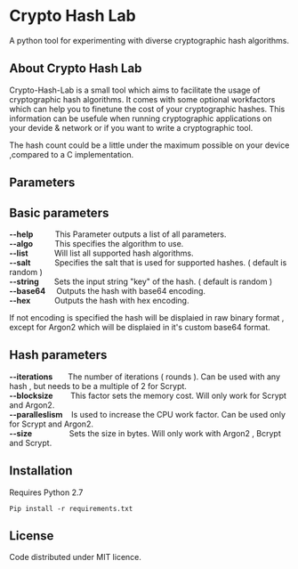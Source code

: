 <p align="center">
   <a href="https://github.com/RichardRMatthews/Crypto-Hash-Lab/issues"><img src="https://img.shields.io/github/issues/RichardRMatthews/Crypto-Hash-Lab.svg" alt=""></a>
   <a href="https://github.com/RichardRMatthews/Crypto-Hash-Lab/forks"><img src="	https://img.shields.io/github/forks/RichardRMatthews/Crypto-Hash-Lab.svg" alt=""></a>
   <a href="https://github.com/RichardRMatthews/Crypto-Hash-Lab/stargazers"><img src="https://img.shields.io/github/stars/RichardRMatthews/Crypto-Hash-Lab.svg" alt=""></a>  
   <a href="https://github.com/RichardRMatthews/Crypto-Hash-Lab/blob/master/LICENSE"><img src="https://img.shields.io/github/license/RichardRMatthews/Crypto-Hash-Lab.svg" alt=""></a>
</p>

# Crypto Hash Lab
A python tool for experimenting with diverse cryptographic hash algorithms.

About Crypto Hash Lab
---------------------

Crypto-Hash-Lab is a small tool which aims to facilitate the usage of cryptographic hash algorithms.
It comes with some optional workfactors which can help you to finetune the cost of your cryptographic hashes.
This information can be usefule when running cryptographic applications on your devide & network or if you want to write a
cryptographic tool.

The hash count could be a little under the maximum possible on your device ,compared to a C implementation.

Parameters
------------

Basic parameters
----------------

 **--help**  &nbsp;&nbsp;&nbsp;&nbsp;&nbsp;&nbsp;&nbsp;&nbsp;  This Parameter outputs a list of all parameters.   
 **--algo**  &nbsp;&nbsp;&nbsp;&nbsp;&nbsp;&nbsp;&nbsp;&nbsp; This specifies the algorithm to use.  
 **--list**  &nbsp;&nbsp;&nbsp;&nbsp;&nbsp;&nbsp;&nbsp;&nbsp;&nbsp;&nbsp; Will list all supported hash algorithms.  
 **--salt** &nbsp;&nbsp;&nbsp;&nbsp;&nbsp;&nbsp;&nbsp;&nbsp;&nbsp; Specifies the salt that is used for supported hashes. ( default is random )    
 **--string** &nbsp;&nbsp;&nbsp;&nbsp;&nbsp; Sets the input string "key" of the hash. ( default is random )     
 **--base64** &nbsp;&nbsp;&nbsp; Outputs the hash with base64 encoding.  
 **--hex**    &nbsp;&nbsp;&nbsp;&nbsp;&nbsp;&nbsp;&nbsp;&nbsp;&nbsp; Outputs the hash with hex encoding.  

If not encoding is specified the hash will be displaied in raw binary format , except for Argon2 which will be displaied in it's custom base64 format.

Hash parameters
---------------

**--iterations** &nbsp;&nbsp;&nbsp;&nbsp;&nbsp; The number of iterations ( rounds ). Can be used with any hash , but needs to be a multiple of 2 for Scrypt.  
**--blocksize**   &nbsp;&nbsp;&nbsp;&nbsp;&nbsp;&nbsp;  This factor sets the memory cost. Will only work for Scrypt and Argon2.  
**--paralleslism** &nbsp;&nbsp; Is used to increase the CPU work factor. Can be used only for Scrypt and Argon2.  
**--size** &nbsp;&nbsp;&nbsp;&nbsp;&nbsp;&nbsp;&nbsp;&nbsp;&nbsp;&nbsp;&nbsp;&nbsp;&nbsp;&nbsp;&nbsp; Sets the size in bytes. Will only work with Argon2 , Bcrypt and Scrypt.            

Installation
------------

Requires Python 2.7

`Pip install -r requirements.txt`


License
--------
Code distributed under MIT licence.
